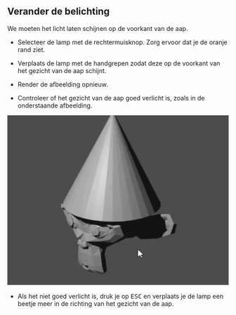 ## Verander de belichting

We moeten het licht laten schijnen op de voorkant van de aap.

+ Selecteer de lamp met de rechtermuisknop. Zorg ervoor dat je de oranje rand ziet.

+ Verplaats de lamp met de handgrepen zodat deze op de voorkant van het gezicht van de aap schijnt.

+ Render de afbeelding opnieuw.

+ Controleer of het gezicht van de aap goed verlicht is, zoals in de onderstaande afbeelding.

![Well lit](images/well-lit.png)

+ Als het niet goed verlicht is, druk je op <kbd>ESC</kbd> en verplaats je de lamp een beetje meer in de richting van het gezicht van de aap.